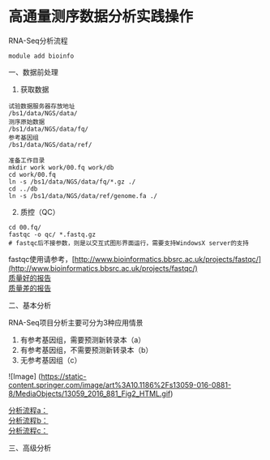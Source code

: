 # 高通量测序数据分析实践操作
RNA-Seq分析流程  

```
module add bioinfo
```

一、数据前处理  

1. 获取数据
```
试验数据服务器存放地址
/bs1/data/NGS/data/
测序原始数据
/bs1/data/NGS/data/fq/
参考基因组
/bs1/data/NGS/data/ref/

准备工作目录
mkdir work work/00.fq work/db
cd work/00.fq
ln -s /bs1/data/NGS/data/fq/*.gz ./
cd ../db
ln -s /bs1/data/NGS/data/ref/genome.fa ./
```
2. 质控（QC）
```
cd 00.fq/
fastqc -o qc/ *.fastq.gz 
# fastqc后不接参数，则是以交互式图形界面运行，需要支持WindowsX server的支持
```
fastqc使用请参考，[http://www.bioinformatics.bbsrc.ac.uk/projects/fastqc/](http://www.bioinformatics.bbsrc.ac.uk/projects/fastqc/)  
[质量好的报告](http://www.bioinformatics.bbsrc.ac.uk/projects/fastqc/good_sequence_short_fastqc.html)  
[质量差的报告](http://www.bioinformatics.bbsrc.ac.uk/projects/fastqc/bad_sequence_fastqc.html)  

二、基本分析  

RNA-Seq项目分析主要可分为3种应用情景  

1. 有参考基因组，需要预测新转录本（a）
2. 有参考基因组，不需要预测新转录本（b）
3. 无参考基因组（c）

![Image]
(https://static-content.springer.com/image/art%3A10.1186%2Fs13059-016-0881-8/MediaObjects/13059_2016_881_Fig2_HTML.gif)

[分析流程a：]()  
[分析流程b：]()  
[分析流程c：]()  

三、高级分析  



